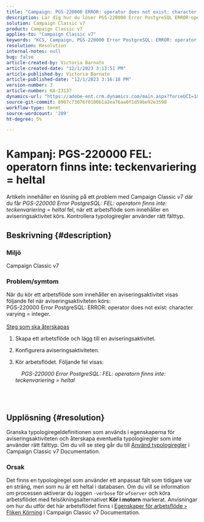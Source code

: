 ```yaml
---
title: "Campaign: PGS-220000 ERROR: operator does not exist: character varying = integer"
description: Lär dig hur du löser PGS-220000 Error PostgreSQL ERROR-operatorn finns inte teckenvariering = heltal
solution: Campaign Classic v7
product: Campaign Classic v7
applies-to: "Campaign Classic v7"
keywords: "KCS, Campaign, PGS-220000 Error PostgreSQL: ERROR: operator does not exist: character varying = integer, Campaign v7, database, troubleshooting"
resolution: Resolution
internal-notes: null
bug: false
article-created-by: Victoria Barnato
article-created-date: "12/1/2023 3:13:51 PM"
article-published-by: Victoria Barnato
article-published-date: "12/1/2023 3:16:18 PM"
version-number: 3
article-number: KA-23137
dynamics-url: "https://adobe-ent.crm.dynamics.com/main.aspx?forceUCI=1&pagetype=entityrecord&etn=knowledgearticle&id=7ed8293a-5c90-ee11-8179-6045bd0065b6"
source-git-commit: 8907c73076f0100b1a2ea76aa0f1d59be92e3598
workflow-type: tm+mt
source-wordcount: '289'
ht-degree: 5%

---
```


# Kampanj: PGS-220000 FEL: operatorn finns inte: teckenvariering = heltal


Artikeln innehåller en lösning på ett problem med Campaign Classic v7 där du får *PGS-220000 Error PostgreSQL: FEL: operatorn finns inte: teckenvariering = heltal* fel, när ett arbetsflöde som innehåller en aviseringsaktivitet körs. Kontrollera typologiregler använder rätt fälttyp.

## Beskrivning {#description}


### Miljö

Campaign Classic v7

### Problem/symtom

När du kör ett arbetsflöde som innehåller en aviseringsaktivitet visas följande fel när aviseringsaktiviteten körs:
<br>PGS-220000 Error PostgreSQL: ERROR: operator does not exist: character varying = integer.<br><br>
<u>Steg som ska återskapas</u>

1. Skapa ett arbetsflöde och lägg till en aviseringsaktivitet.
2. Konfigurera aviseringsaktiviteten.
3. Kör arbetsflödet. Följande fel visas:



       *PGS-220000 Error PostgreSQL: FEL: operatorn finns inte: teckenvariering = heltal*




<br> <br>



## Upplösning {#resolution}


Granska typologiregeldefinitionen som används i egenskaperna för aviseringsaktiviteten och återskapa eventuella typologiregler som inte använder rätt fälttyp. Om du vill se steg går du till [Använd typologiregler](https://experienceleague.adobe.com/docs/campaign-classic/using/orchestrating-campaigns/campaign-optimization/applying-rules.html) i Campaign Classic v7 Documentation.

### Orsak

Det finns en typologiregel som använder ett anpassat fält som tidigare var en sträng, men som nu är ett heltal i databasen. Om du vill se information om processen aktiverar du loggen `-verbose` för `wfserver` och köra arbetsflödet med felsökningsalternativet <b>Kör i motorn</b> markerat. Anvisningar om hur du utför det här arbetsflödet finns i [Egenskaper för arbetsflöde `>`  Fliken Körning](https://experienceleague.adobe.com/docs/campaign-classic/using/automating-with-workflows/advanced-management/workflow-properties.html?lang=sv#execution) i Campaign Classic v7 Documentation.
